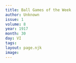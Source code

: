 ```yaml
---
title: Ball Games of the Week
author: Unknown
issue: 1
volume: 8
year: 1917
month: 30
day: VI
tags:
layout: page.njk
image:
---
```

